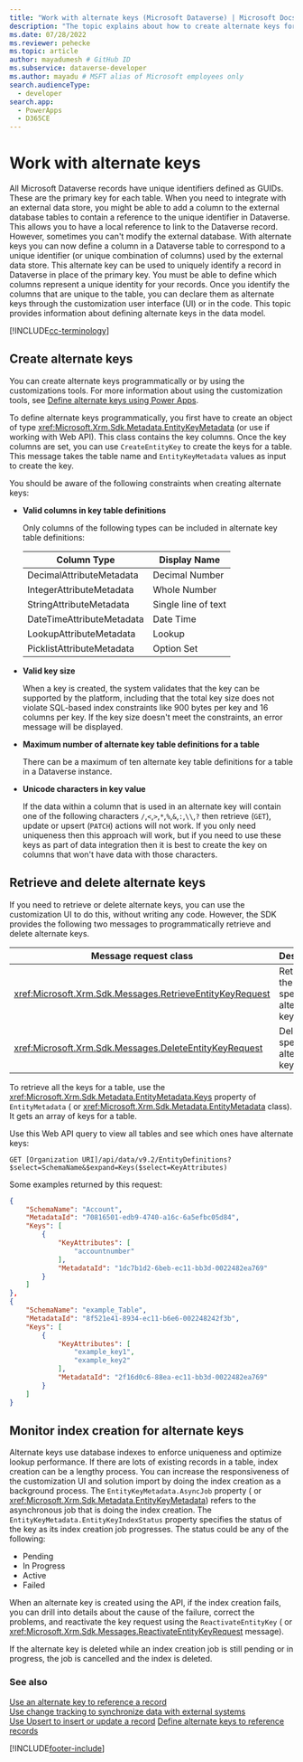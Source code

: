 ```yaml
---
title: "Work with alternate keys (Microsoft Dataverse) | Microsoft Docs" # Intent and product brand in a unique string of 43-59 chars including spaces
description: "The topic explains about how to create alternate keys for a table. Alternate keys can be created programmatically or by using the customization tools" # 115-145 characters including spaces. This abstract displays in the search result.
ms.date: 07/28/2022
ms.reviewer: pehecke
ms.topic: article
author: mayadumesh # GitHub ID
ms.subservice: dataverse-developer
ms.author: mayadu # MSFT alias of Microsoft employees only
search.audienceType: 
  - developer
search.app: 
  - PowerApps
  - D365CE
---
```

# Work with alternate keys

All Microsoft Dataverse records have unique identifiers defined as GUIDs. These are the primary key for each table. When you need to integrate with an external data store, you might be able to add a column to the external database tables to contain a reference to the unique identifier in Dataverse. This allows you to have a local reference to link to the Dataverse record. However, sometimes you can't modify the external database. With alternate keys you can now define a column in a Dataverse table to correspond to a unique identifier (or unique combination of columns) used by the external data store. This alternate key can be used to uniquely identify a record in Dataverse in place of the primary key. You must be able to define which columns represent a unique identity for your records. Once you identify the columns that are unique to the table, you can declare them as alternate keys through the customization user interface (UI) or in the code. This topic provides information about defining alternate keys in the data model.  

[!INCLUDE[cc-terminology](includes/cc-terminology.md)]

<a name="BKMK_Declare"></a>

## Create alternate keys  

You can create alternate keys programmatically or by using the customizations tools. For more information about using the customization tools, see [Define alternate keys using Power Apps](../../maker/data-platform/define-alternate-keys-portal.md).

To define alternate keys programmatically, you first have to create an object of type <xref:Microsoft.Xrm.Sdk.Metadata.EntityKeyMetadata> (or use <xref href="Microsoft.Dynamics.CRM.EntityKeyMetadata?text=EntityKeyMetadata EntityType" /> if working with Web API). This class contains the key columns. Once the key columns are set, you can use `CreateEntityKey` to create the keys for a table. This message takes the table name and `EntityKeyMetadata` values as input to create the key.  

You should be aware of the following constraints when creating alternate keys:  

- **Valid columns in key table definitions**  

   Only columns of the following types can be included in alternate key table definitions:  


  |      Column Type      |    Display Name     |
  |--------------------------|---------------------|
  | DecimalAttributeMetadata |   Decimal Number    |
  | IntegerAttributeMetadata |    Whole Number     |
  | StringAttributeMetadata  | Single line of text |
  | DateTimeAttributeMetadata   |      Date Time    |
  | LookupAttributeMetadata     |       Lookup        |
  | PicklistAttributeMetadata   |      Option Set       |


- **Valid key size**  

   When a key is created, the system validates that the key can be supported by the platform, including that the total key size does not violate SQL-based index constraints like 900 bytes per key and 16 columns per key. If the key size doesn't meet the constraints, an error message will be displayed.  

- **Maximum number of alternate key table definitions for a table**  

   There can be a maximum of ten alternate key table definitions for a table in a Dataverse instance.  

- **Unicode characters in key value**

  If the data within a column that is used in an alternate key will contain one of the following characters `/`,`<`,`>`,`*`,`%`,`&`,`:`,`\\`,`?` then retrieve (`GET`), update or upsert (`PATCH`) actions will not work.  If you only need uniqueness then this approach will work, but if you need to use these keys as part of data integration then it is best to create the key on columns that won't have data with those characters.

<a name="BKMK_crud"></a>   

## Retrieve and delete alternate keys  

If you need to retrieve or delete alternate keys, you can use the customization UI to do this, without writing any code. However, the SDK provides the following two messages to programmatically retrieve and delete alternate keys.  

|Message request class|Description|  
|---------------------------|-----------------|  
|<xref:Microsoft.Xrm.Sdk.Messages.RetrieveEntityKeyRequest>|Retrieves the specified alternate key.|  
|<xref:Microsoft.Xrm.Sdk.Messages.DeleteEntityKeyRequest>|Deletes the specified alternate key.|  

To retrieve all the keys for a table, use the <xref:Microsoft.Xrm.Sdk.Metadata.EntityMetadata.Keys> property of `EntityMetadata` (<xref href="Microsoft.Dynamics.CRM.EntityMetadata?text=EntityMetadata EntityType" /> or <xref:Microsoft.Xrm.Sdk.Metadata.EntityMetadata> class). It gets an array of keys for a table.

Use this Web API query to view all tables and see which ones have alternate keys:


```http
GET [Organization URI]/api/data/v9.2/EntityDefinitions?$select=SchemaName&$expand=Keys($select=KeyAttributes)
```

Some examples returned by this request:

```json
{
    "SchemaName": "Account",
    "MetadataId": "70816501-edb9-4740-a16c-6a5efbc05d84",
    "Keys": [
        {
            "KeyAttributes": [
                "accountnumber"
            ],
            "MetadataId": "1dc7b1d2-6beb-ec11-bb3d-0022482ea769"
        }
    ]
},
{
    "SchemaName": "example_Table",
    "MetadataId": "8f521e41-8934-ec11-b6e6-002248242f3b",
    "Keys": [
        {
            "KeyAttributes": [
                "example_key1",
                "example_key2"
            ],
            "MetadataId": "2f16d0c6-88ea-ec11-bb3d-0022482ea769"
        }
    ]
}
```

<a name="BKMK_index"></a>   

## Monitor index creation for alternate keys  

Alternate keys use database indexes to enforce uniqueness and optimize lookup performance. If there are lots of existing records in a table, index creation can be a lengthy process. You can increase the responsiveness of the customization UI and solution import by doing the index creation as a background process. The `EntityKeyMetadata.AsyncJob` property (<xref href="Microsoft.Dynamics.CRM.EntityKeyMetadata?text=EntityKeyMetadata EntityType" /> or <xref:Microsoft.Xrm.Sdk.Metadata.EntityKeyMetadata>) refers to the asynchronous job that is doing the index creation. The `EntityKeyMetadata.EntityKeyIndexStatus` property specifies the status of the key as its index creation job progresses. The status could be any of the following:  

- Pending  
- In Progress  
- Active  
- Failed  

When an alternate key is created using the API, if the index creation fails, you can drill into details about the cause of the failure, correct the problems, and reactivate the key request using the `ReactivateEntityKey` (<xref href="Microsoft.Dynamics.CRM.ReactivateEntityKey?text=ReactivateEntityKey Action" /> or <xref:Microsoft.Xrm.Sdk.Messages.ReactivateEntityKeyRequest> message).  

If the alternate key is deleted while an index creation job is still pending or in progress, the job is cancelled and the index is deleted.  

### See also

 [Use an alternate key to reference a record](use-alternate-key-reference-record.md)<br />
 [Use change tracking to synchronize data with external systems](use-change-tracking-synchronize-data-external-systems.md)<br />
 [Use Upsert to insert or update a record](use-upsert-insert-update-record.md)
 [Define alternate keys to reference records](../../maker/data-platform/define-alternate-keys-reference-records.md)
 


[!INCLUDE[footer-include](../../includes/footer-banner.md)]
